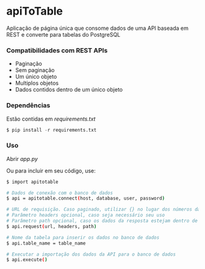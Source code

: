 # apiToTable
Aplicação de página única que consome dados de uma API baseada em REST e converte para tabelas do PostgreSQL

### Compatibilidades com REST APIs

- Paginação
- Sem paginação
- Um único objeto
- Multiplos objetos
- Dados contidos dentro de um único objeto

### Dependências

Estão contidas em _requirements.txt_

```python
$ pip install -r requirements.txt
```

### Uso

Abrir _app.py_

Ou para incluir em seu código, use:

```sh
$ import apitotable

# Dados de conexão com o banco de dados
$ api = apitotable.connect(host, database, user, password)

# URL de requisição. Caso paginado, utilizar {} no lugar dos números da página
# Parâmetro headers opcional, caso seja necessário seu uso
# Parâmetro path opcional, caso os dados da resposta estejam dentro de um objeto
$ api.request(url, headers, path)

# Nome da tabela para inserir os dados no banco de dados
$ api.table_name = table_name

# Executar a importação dos dados da API para o banco de dados
$ api.execute()
```